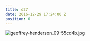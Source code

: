 ```yaml
---
title: d27
date: 2016-12-29 17:24:00 Z
position: 6
---
```


![geoffrey-henderson_09-55cd4b.jpg](/uploads/geoffrey-henderson_09-55cd4b.jpg)